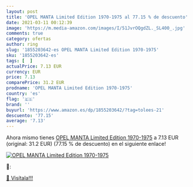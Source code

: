 ```yaml
---
layout: post
title: 'OPEL MANTA Limited Edition 1970-1975 al 77.15 % de descuento'
date: 2021-03-11 00:12:39
image: 'https://m.media-amazon.com/images/I/51JvrOQgdZL._SL400_.jpg'
comments: true
category: ofertas
author: ring
slug: '1855203642-es OPEL MANTA Limited Edition 1970-1975'
sku: '1855203642-es'
tags: [  ]
actualPrice: 7.13 EUR
currency: EUR
price: 7.13
comparePrice: 31.2 EUR
prodname: 'OPEL MANTA Limited Edition 1970-1975'
country: 'es'
flag: '🇪🇸'
brand: ''
buyurl: 'https://www.amazon.es/dp/1855203642/?tag=tolees-21'
descuento: '77.15'
average: '7.13'
---
```


Ahora mismo tienes [OPEL MANTA Limited Edition 1970-1975](https://www.amazon.es/dp/1855203642/?tag=tolees-21) a 7.13 EUR (original: 31.2 EUR) (77.15 %  de descuento) en el siguiente enlace!

[![OPEL MANTA Limited Edition 1970-1975](https://m.media-amazon.com/images/I/51JvrOQgdZL._SL400_.jpg)](https://www.amazon.es/dp/1855203642/?tag=tolees-21)

🔎:


[🛒 Visítala!!!](https://www.amazon.es/dp/1855203642/?tag=tolees-21)
